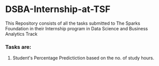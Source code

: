 # DSBA-Internship-at-TSF
This Repository consists of all the tasks submitted to The Sparks Foundation in their Internship program in Data Science and Business Analytics Track
<h3>Tasks are: </h3>
<ol>
  <li>  Student's Percentage Predictiction based on the no. of study hours.</li>
  </ol>

